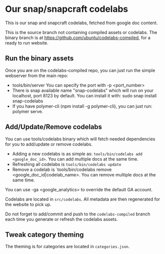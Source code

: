 # Our snap/snapcraft codelabs

This is our snap and snapcraft codelabs, fetched from google doc
content.

This is the source branch not containing compiled assets or codelabs.
The binary branch is at https://github.com/ubuntu/codelabs-compiled, for
a ready to run website.

## Run the binary assets

Once you are on the codelabs-compiled repo, you can just run the simple webserver
from the main repo:

 * tools/bin/server
   You can specify the port with -p <port_number>
 * There is snap available name "snap-codelabs" which will run on your localhost,
   port 8123 by default. You can install it with: sudo snap install snap-codelabs
 * If you have polymer-cli (npm install -g polymer-cli), you can just run: polymer serve.

## Add/Update/Remove codelabs

You can use tools/codelabs binary which will fetch needed dependencies for you to
add/update or remove codelabs.

 * Adding a new codelabs is as simple as: `tools/bin/codelabs add <google_doc_id>`.
You can add multiple docs at the same time.
 * Refreshing all codelabs is `tools/bin/codelabs update`
 * Remove a codelab is `tools/bin/codelabs remove <google_doc_id|codelab_name>.
You can remove multiple docs at the same time.

You can use -ga <google_analytics> to override the default GA account.

Codelabs are located in `src/codelabs`. All metadata are then regenerated for the website
to pick up.

Do not forget to add/commit and push to the `codelabs-compiled` branch each time you
generate or refresh the codelabs assets.

## Tweak category theming

The theming is for categories are located in `categories.json`.

